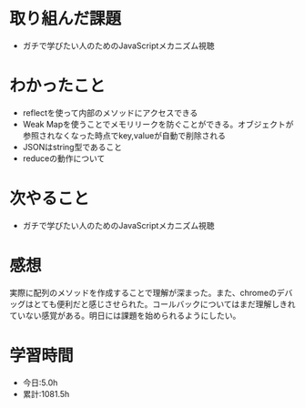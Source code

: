 # 取り組んだ課題
- ガチで学びたい人のためのJavaScriptメカニズム視聴
# わかったこと
- reflectを使って内部のメソッドにアクセスできる
- Weak Mapを使うことでメモリリークを防ぐことができる。オブジェクトが参照されなくなった時点でkey,valueが自動で削除される
- JSONはstring型であること
- reduceの動作について
# 次やること
- ガチで学びたい人のためのJavaScriptメカニズム視聴
# 感想
実際に配列のメソッドを作成することで理解が深まった。また、chromeのデバッグはとても便利だと感じさせられた。コールバックについてはまだ理解しきれていない感覚がある。明日には課題を始められるようにしたい。
# 学習時間
- 今日:5.0h
- 累計:1081.5h